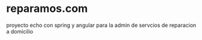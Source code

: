 # reparamos.com
proyecto echo con spring y angular para la admin de servcios de reparacion a domicilio
